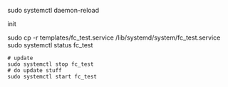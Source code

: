 

sudo systemctl daemon-reload

init

sudo cp -r templates/fc_test.service /lib/systemd/system/fc_test.service
sudo systemctl status fc_test       



```
# update 
sudo systemctl stop fc_test 
# do update stuff
sudo systemctl start fc_test

```